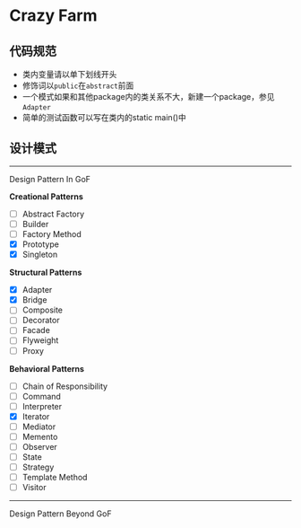 # Crazy Farm

## 代码规范

- 类内变量请以单下划线开头
- 修饰词以`public`在`abstract`前面
- 一个模式如果和其他package内的类关系不大，新建一个package，参见`Adapter`
- 简单的测试函数可以写在类内的static main()中

## 设计模式

---
Design Pattern In GoF

**Creational Patterns**
- [ ] Abstract Factory
- [ ] Builder
- [ ] Factory Method
- [X] Prototype
- [X] Singleton

**Structural Patterns**

- [x] Adapter
- [x] Bridge
- [ ] Composite
- [ ] Decorator
- [ ] Facade
- [ ] Flyweight
- [ ] Proxy

**Behavioral Patterns**

- [ ] Chain of Responsibility
- [ ] Command
- [ ] Interpreter
- [X] Iterator
- [ ] Mediator
- [ ] Memento
- [ ] Observer
- [ ] State
- [ ] Strategy
- [ ] Template Method
- [ ] Visitor

---
Design Pattern Beyond GoF
